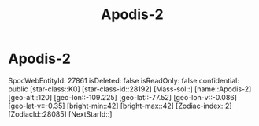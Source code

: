 ﻿---
title: "Apodis-2"
location: [-77.52,-109.225,120]
type: Station
tags:
- astro/Star

---

# Apodis-2

SpocWebEntityId: 27861
isDeleted: false
isReadOnly: false
confidential: public
[star-class::K0]
[star-class-id::28192]
[Mass-sol::]
[name::Apodis-2]
[geo-alt::120]
[geo-lon::-109.225]
[geo-lat::-77.52]
[geo-lon-v::-0.086]
[geo-lat-v::-0.35]
[bright-min::42]
[bright-max::42]
[Zodiac-index::2]
[ZodiacId::28085]
[NextStarId::]

